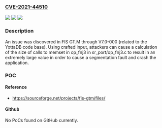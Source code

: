 ### [CVE-2021-44510](https://cve.mitre.org/cgi-bin/cvename.cgi?name=CVE-2021-44510)
![](https://img.shields.io/static/v1?label=Product&message=n%2Fa&color=blue)
![](https://img.shields.io/static/v1?label=Version&message=n%2Fa&color=blue)
![](https://img.shields.io/static/v1?label=Vulnerability&message=n%2Fa&color=brighgreen)

### Description

An issue was discovered in FIS GT.M through V7.0-000 (related to the YottaDB code base). Using crafted input, attackers can cause a calculation of the size of calls to memset in op_fnj3 in sr_port/op_fnj3.c to result in an extremely large value in order to cause a segmentation fault and crash the application.

### POC

#### Reference
- https://sourceforge.net/projects/fis-gtm/files/

#### Github
No PoCs found on GitHub currently.

